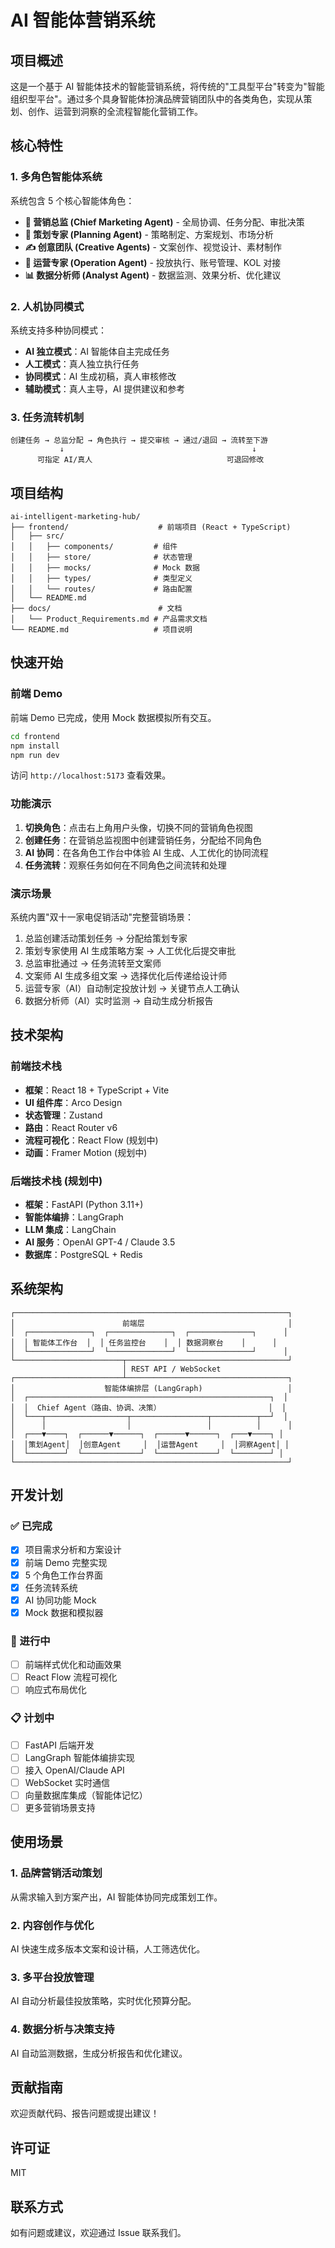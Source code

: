 # AI 智能体营销系统

## 项目概述

这是一个基于 AI 智能体技术的智能营销系统，将传统的"工具型平台"转变为"智能组织型平台"。通过多个具身智能体扮演品牌营销团队中的各类角色，实现从策划、创作、运营到洞察的全流程智能化营销工作。

## 核心特性

### 1. 多角色智能体系统

系统包含 5 个核心智能体角色：

- **🎯 营销总监 (Chief Marketing Agent)** - 全局协调、任务分配、审批决策
- **📝 策划专家 (Planning Agent)** - 策略制定、方案规划、市场分析
- **✍️ 创意团队 (Creative Agents)** - 文案创作、视觉设计、素材制作
- **📢 运营专家 (Operation Agent)** - 投放执行、账号管理、KOL 对接
- **📊 数据分析师 (Analyst Agent)** - 数据监测、效果分析、优化建议

### 2. 人机协同模式

系统支持多种协同模式：

- **AI 独立模式**：AI 智能体自主完成任务
- **人工模式**：真人独立执行任务
- **协同模式**：AI 生成初稿，真人审核修改
- **辅助模式**：真人主导，AI 提供建议和参考

### 3. 任务流转机制

```
创建任务 → 总监分配 → 角色执行 → 提交审核 → 通过/退回 → 流转至下游
           ↓                                          ↓
      可指定 AI/真人                              可退回修改
```

## 项目结构

```
ai-intelligent-marketing-hub/
├── frontend/                    # 前端项目 (React + TypeScript)
│   ├── src/
│   │   ├── components/         # 组件
│   │   ├── store/              # 状态管理
│   │   ├── mocks/              # Mock 数据
│   │   ├── types/              # 类型定义
│   │   └── routes/             # 路由配置
│   └── README.md
├── docs/                        # 文档
│   └── Product_Requirements.md # 产品需求文档
└── README.md                   # 项目说明
```

## 快速开始

### 前端 Demo

前端 Demo 已完成，使用 Mock 数据模拟所有交互。

```bash
cd frontend
npm install
npm run dev
```

访问 `http://localhost:5173` 查看效果。

### 功能演示

1. **切换角色**：点击右上角用户头像，切换不同的营销角色视图
2. **创建任务**：在营销总监视图中创建营销任务，分配给不同角色
3. **AI 协同**：在各角色工作台中体验 AI 生成、人工优化的协同流程
4. **任务流转**：观察任务如何在不同角色之间流转和处理

### 演示场景

系统内置"双十一家电促销活动"完整营销场景：

1. 总监创建活动策划任务 → 分配给策划专家
2. 策划专家使用 AI 生成策略方案 → 人工优化后提交审批
3. 总监审批通过 → 任务流转至文案师
4. 文案师 AI 生成多组文案 → 选择优化后传递给设计师
5. 运营专家（AI）自动制定投放计划 → 关键节点人工确认
6. 数据分析师（AI）实时监测 → 自动生成分析报告

## 技术架构

### 前端技术栈

- **框架**：React 18 + TypeScript + Vite
- **UI 组件库**：Arco Design
- **状态管理**：Zustand
- **路由**：React Router v6
- **流程可视化**：React Flow (规划中)
- **动画**：Framer Motion (规划中)

### 后端技术栈 (规划中)

- **框架**：FastAPI (Python 3.11+)
- **智能体编排**：LangGraph
- **LLM 集成**：LangChain
- **AI 服务**：OpenAI GPT-4 / Claude 3.5
- **数据库**：PostgreSQL + Redis

## 系统架构

```
┌─────────────────────────────────────────────────────────────┐
│                        前端层                                │
│  ┌──────────────┐  ┌──────────────┐  ┌──────────────┐      │
│  │ 智能体工作台  │  │ 任务监控台    │  │ 数据洞察台    │      │
│  └──────────────┘  └──────────────┘  └──────────────┘      │
└────────────────────────┬────────────────────────────────────┘
                         │ REST API / WebSocket
┌────────────────────────┴────────────────────────────────────┐
│                    智能体编排层 (LangGraph)                   │
│  ┌──────────────────────────────────────────────────────┐  │
│  │  Chief Agent（路由、协调、决策）                        │  │
│  └───┬──────────────────┬─────────────────┬──────────┬──┘  │
│      │                  │                 │          │      │
│  ┌───▼────┐  ┌──────▼──────┐  ┌──────▼──────┐  ┌───▼────┐ │
│  │策划Agent│  │创意Agent     │  │运营Agent     │  │洞察Agent│ │
│  └────────┘  └─────────────┘  └─────────────┘  └────────┘ │
└─────────────────────────────────────────────────────────────┘
```

## 开发计划

### ✅ 已完成

- [x] 项目需求分析和方案设计
- [x] 前端 Demo 完整实现
- [x] 5 个角色工作台界面
- [x] 任务流转系统
- [x] AI 协同功能 Mock
- [x] Mock 数据和模拟器

### 🚧 进行中

- [ ] 前端样式优化和动画效果
- [ ] React Flow 流程可视化
- [ ] 响应式布局优化

### 📋 计划中

- [ ] FastAPI 后端开发
- [ ] LangGraph 智能体编排实现
- [ ] 接入 OpenAI/Claude API
- [ ] WebSocket 实时通信
- [ ] 向量数据库集成（智能体记忆）
- [ ] 更多营销场景支持

## 使用场景

### 1. 品牌营销活动策划

从需求输入到方案产出，AI 智能体协同完成策划工作。

### 2. 内容创作与优化

AI 快速生成多版本文案和设计稿，人工筛选优化。

### 3. 多平台投放管理

AI 自动分析最佳投放策略，实时优化预算分配。

### 4. 数据分析与决策支持

AI 自动监测数据，生成分析报告和优化建议。

## 贡献指南

欢迎贡献代码、报告问题或提出建议！

## 许可证

MIT

## 联系方式

如有问题或建议，欢迎通过 Issue 联系我们。
